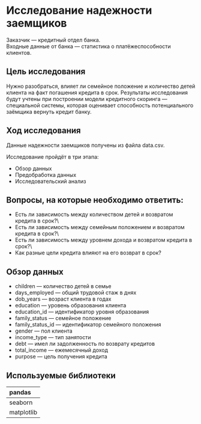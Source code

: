# Исследование надежности заемщиков

Заказчик — кредитный отдел банка. \
Входные данные от банка — статистика о платёжеспособности клиентов.

## Цель исследования
Нужно разобраться, влияет ли семейное положение и количество детей клиента на факт погашения кредита в срок. 
Результаты исследования будут учтены при построении модели кредитного скоринга — специальной системы, которая оценивает способность потенциального заёмщика вернуть кредит банку.

## Ход исследования
Данные надежности заемщиков получены из файла data.csv.

Исследование пройдёт в три этапа:
- Обзор данных
- Предобработка данных
- Исследовательский анализ

## Вопросы, на которые необходимо ответить:
- Есть ли зависимость между количеством детей и возвратом кредита в срок?\
- Есть ли зависимость между семейным положением и возвратом кредита в срок?\
- Есть ли зависимость между уровнем дохода и возвратом кредита в срок?\
- Как разные цели кредита влияют на его возврат в срок?

## Обзор данных
- children — количество детей в семье
- days_employed — общий трудовой стаж в днях
- dob_years — возраст клиента в годах
- education — уровень образования клиента
- education_id — идентификатор уровня образования
- family_status — семейное положение
- family_status_id — идентификатор семейного положения
- gender — пол клиента
- income_type — тип занятости
- debt — имел ли задолженность по возврату кредитов
- total_income — ежемесячный доход
- purpose — цель получения кредита

## Используемые библиотеки

| pandas  |
| :---------- |
| seaborn |
| matplotlib |
